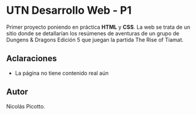 # UTN Desarrollo Web - P1

Primer proyecto poniendo en práctica **HTML** y **CSS**.
La web se trata de un sitio donde se detallarían los resúmenes de aventuras de un grupo de Dungens & Dragons Edición 5 que juegan la partida The Rise of Tiamat.

## Aclaraciones

- La página no tiene contenido real aún

## Autor

Nicolás Picotto.
